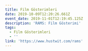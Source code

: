 ```yaml
---
title: Film Gösterimleri
date: 2019-10-09T12:20:26.661Z
event_date: 2019-11-01T12:19:45.125Z
description: 'RAMS: Film Gösterimi'
tags:
  - Film Gösterimleri
  - ''
link: 'https://www.hustwit.com/rams'
---
```


